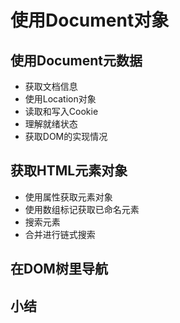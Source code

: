 # 使用Document对象
## 使用Document元数据
- 获取文档信息
- 使用Location对象
- 读取和写入Cookie
- 理解就绪状态
- 获取DOM的实现情况
## 获取HTML元素对象
- 使用属性获取元素对象
- 使用数组标记获取已命名元素
- 搜索元素
- 合并进行链式搜索
## 在DOM树里导航
## 小结